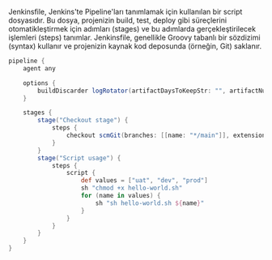 Jenkinsfile, Jenkins'te Pipeline'ları tanımlamak için kullanılan bir script dosyasıdır. Bu dosya, projenizin build, test, deploy gibi süreçlerini otomatikleştirmek için adımları (stages) ve bu adımlarda gerçekleştirilecek işlemleri (steps) tanımlar. Jenkinsfile, genellikle Groovy tabanlı bir sözdizimi (syntax) kullanır ve projenizin kaynak kod deposunda (örneğin, Git) saklanır.

``` groovy
pipeline {
    agent any

    options {
        buildDiscarder logRotator(artifactDaysToKeepStr: "", artifactNumToKeepStr: "", daysToKeepStr: "30", numToKeepStr: "2")
    }

    stages {
        stage("Checkout stage") {
            steps {
                checkout scmGit(branches: [[name: "*/main"]], extensions: [], userRemoteConfigs: [[url: "https://github.com/ssyazilim/pipelines.git"]])
            }
        }
        stage("Script usage") {
            steps {
                script {
                    def values = ["uat", "dev", "prod"]
                    sh "chmod +x hello-world.sh"
                    for (name in values) {
                        sh "sh hello-world.sh ${name}"
                    }
                }
            }
        }
    }
}